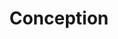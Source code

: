 ---
layout: page.njk
tags: page
key: designing_fr
title: Conception
parent: getting-started_fr
order: 2
availablelanguages: 
    - de
    - en
---